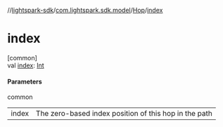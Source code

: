 //[lightspark-sdk](../../../index.md)/[com.lightspark.sdk.model](../index.md)/[Hop](index.md)/[index](--index--.md)

# index

[common]\
val [index](--index--.md): [Int](https://kotlinlang.org/api/latest/jvm/stdlib/kotlin/-int/index.html)

#### Parameters

common

| | |
|---|---|
| index | The zero-based index position of this hop in the path |

